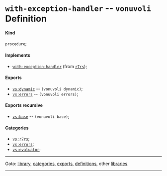 

<a id='definition__vonuvoli__with-exception-handler'></a>

# `with-exception-handler` -- `vonuvoli` Definition


<a id='definition__vonuvoli__with-exception-handler__kind'></a>

#### Kind

`procedure`;


<a id='definition__vonuvoli__with-exception-handler__implements'></a>

#### Implements

 * [`with-exception-handler`](../../r7rs/definitions/with-exception-handler.md#definition__r7rs__with-exception-handler) (from [`r7rs`](../../r7rs/_index.md#library__r7rs));


<a id='definition__vonuvoli__with-exception-handler__exports'></a>

#### Exports

 * [`vs:dynamic`](../../vonuvoli/exports/vs_3a_dynamic.md#export__vonuvoli__vs_3a_dynamic) -- `(vonuvoli dynamic)`;
 * [`vs:errors`](../../vonuvoli/exports/vs_3a_errors.md#export__vonuvoli__vs_3a_errors) -- `(vonuvoli errors)`;


<a id='definition__vonuvoli__with-exception-handler__exports-recursive'></a>

#### Exports recursive

 * [`vs:base`](../../vonuvoli/exports/vs_3a_base.md#export__vonuvoli__vs_3a_base) -- `(vonuvoli base)`;


<a id='definition__vonuvoli__with-exception-handler__categories'></a>

#### Categories

 * [`vs:r7rs`](../../vonuvoli/categories/vs_3a_r7rs.md#category__vonuvoli__vs_3a_r7rs);
 * [`vs:errors`](../../vonuvoli/categories/vs_3a_errors.md#category__vonuvoli__vs_3a_errors);
 * [`vs:evaluator`](../../vonuvoli/categories/vs_3a_evaluator.md#category__vonuvoli__vs_3a_evaluator);

----

Goto: [library](../../vonuvoli/_index.md#library__vonuvoli), [categories](../../vonuvoli/categories/_index.md#toc__vonuvoli__categories), [exports](../../vonuvoli/exports/_index.md#toc__vonuvoli__exports), [definitions](../../vonuvoli/definitions/_index.md#toc__vonuvoli__definitions), other [libraries](../../_libraries.md#toc__libraries).

----

